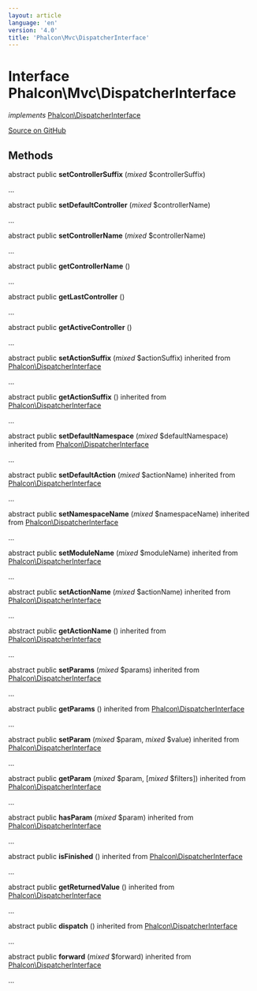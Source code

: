 ```yaml
---
layout: article
language: 'en'
version: '4.0'
title: 'Phalcon\Mvc\DispatcherInterface'
---
```

# Interface **Phalcon\Mvc\DispatcherInterface**

*implements* [Phalcon\DispatcherInterface](api/Phalcon_DispatcherInterface)

<a href="https://github.com/phalcon/cphalcon/tree/v4.0.0/phalcon/mvc/dispatcherinterface.zep" class="btn btn-default btn-sm">Source on GitHub</a>

## Methods
abstract public  **setControllerSuffix** (*mixed* $controllerSuffix)

...


abstract public  **setDefaultController** (*mixed* $controllerName)

...


abstract public  **setControllerName** (*mixed* $controllerName)

...


abstract public  **getControllerName** ()

...


abstract public  **getLastController** ()

...


abstract public  **getActiveController** ()

...


abstract public  **setActionSuffix** (*mixed* $actionSuffix) inherited from [Phalcon\DispatcherInterface](api/Phalcon_DispatcherInterface)

...


abstract public  **getActionSuffix** () inherited from [Phalcon\DispatcherInterface](api/Phalcon_DispatcherInterface)

...


abstract public  **setDefaultNamespace** (*mixed* $defaultNamespace) inherited from [Phalcon\DispatcherInterface](api/Phalcon_DispatcherInterface)

...


abstract public  **setDefaultAction** (*mixed* $actionName) inherited from [Phalcon\DispatcherInterface](api/Phalcon_DispatcherInterface)

...


abstract public  **setNamespaceName** (*mixed* $namespaceName) inherited from [Phalcon\DispatcherInterface](api/Phalcon_DispatcherInterface)

...


abstract public  **setModuleName** (*mixed* $moduleName) inherited from [Phalcon\DispatcherInterface](api/Phalcon_DispatcherInterface)

...


abstract public  **setActionName** (*mixed* $actionName) inherited from [Phalcon\DispatcherInterface](api/Phalcon_DispatcherInterface)

...


abstract public  **getActionName** () inherited from [Phalcon\DispatcherInterface](api/Phalcon_DispatcherInterface)

...


abstract public  **setParams** (*mixed* $params) inherited from [Phalcon\DispatcherInterface](api/Phalcon_DispatcherInterface)

...


abstract public  **getParams** () inherited from [Phalcon\DispatcherInterface](api/Phalcon_DispatcherInterface)

...


abstract public  **setParam** (*mixed* $param, *mixed* $value) inherited from [Phalcon\DispatcherInterface](api/Phalcon_DispatcherInterface)

...


abstract public  **getParam** (*mixed* $param, [*mixed* $filters]) inherited from [Phalcon\DispatcherInterface](api/Phalcon_DispatcherInterface)

...


abstract public  **hasParam** (*mixed* $param) inherited from [Phalcon\DispatcherInterface](api/Phalcon_DispatcherInterface)

...


abstract public  **isFinished** () inherited from [Phalcon\DispatcherInterface](api/Phalcon_DispatcherInterface)

...


abstract public  **getReturnedValue** () inherited from [Phalcon\DispatcherInterface](api/Phalcon_DispatcherInterface)

...


abstract public  **dispatch** () inherited from [Phalcon\DispatcherInterface](api/Phalcon_DispatcherInterface)

...


abstract public  **forward** (*mixed* $forward) inherited from [Phalcon\DispatcherInterface](api/Phalcon_DispatcherInterface)

...


